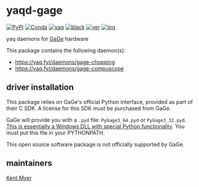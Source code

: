 # yaqd-gage

[![PyPI](https://img.shields.io/pypi/v/yaqd-gage)](https://pypi.org/project/yaqd-gage)
[![Conda](https://img.shields.io/conda/vn/conda-forge/yaqd-gage)](https://anaconda.org/conda-forge/yaqd-gage)
[![yaq](https://img.shields.io/badge/framework-yaq-orange)](https://yaq.fyi/)
[![black](https://img.shields.io/badge/code--style-black-black)](https://black.readthedocs.io/)
[![ver](https://img.shields.io/badge/calver-YYYY.M.MICRO-blue)](https://calver.org/)
[![log](https://img.shields.io/badge/change-log-informational)](https://gitlab.com/yaq/yaqd-gage/-/blob/main/CHANGELOG.md)

yaq daemons for [GaGe](http://www.gage-applied.com/) hardware

This package contains the following daemon(s):

- https://yaq.fyi/daemons/gage-chopping
- https://yaq.fyi/daemons/gage-compuscope

## driver installation

This package relies on GaGe's official Python interface, provided as part of their C SDK. A license for this SDK must be purchased from GaGe.

GaGe will provide you with a `.pyd` file: `PyGage3_64.pyd` or `PyGage3_32.pyd`. [This is essentially a Windows DLL with special Python functionality](https://docs.python.org/3/faq/windows.html#is-a-pyd-file-the-same-as-a-dll). You must put this file in your PYTHONPATH.

This open source software package is not officially supported by GaGe.

## maintainers

[Kent Myer](https://github.com/kameyer226)
